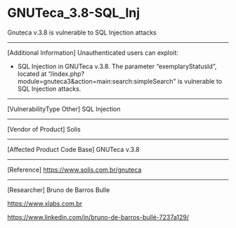 # GNUTeca_3.8-SQL_Inj
Gnuteca v.3.8 is vulnerable to SQL Injection attacks

------------------------------------------

[Additional Information]
Unauthenticated users can exploit:
  - SQL Injection in GNUTeca v.3.8. The parameter “exemplaryStatusId”, located at “/index.php?module=gnuteca3&action=main:search:simpleSearch" is vulnerable to SQL Injection attacks.

------------------------------------------

[VulnerabilityType Other]
SQL Injection

------------------------------------------

[Vendor of Product]
Solis

------------------------------------------

[Affected Product Code Base]
GNUTeca v.3.8

------------------------------------------

[Reference]
https://www.solis.com.br/gnuteca

------------------------------------------
[Researcher]
Bruno de Barros Bulle

https://www.xlabs.com.br

https://www.linkedin.com/in/bruno-de-barros-bullé-7237a129/
